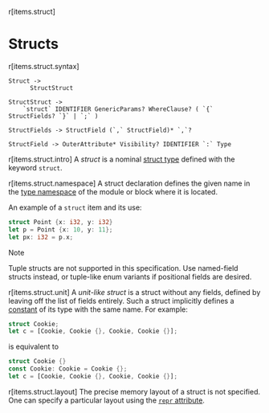 r[items.struct]
# Structs

r[items.struct.syntax]
```grammar,items
Struct ->
      StructStruct

StructStruct ->
    `struct` IDENTIFIER GenericParams? WhereClause? ( `{` StructFields? `}` | `;` )

StructFields -> StructField (`,` StructField)* `,`?

StructField -> OuterAttribute* Visibility? IDENTIFIER `:` Type
```

r[items.struct.intro]
A _struct_ is a nominal [struct type] defined with the keyword `struct`.

r[items.struct.namespace]
A struct declaration defines the given name in the [type namespace] of the module or block where it is located.

An example of a `struct` item and its use:

```rust
struct Point {x: i32, y: i32}
let p = Point {x: 10, y: 11};
let px: i32 = p.x;
```

> [!NOTE]
> Tuple structs are not supported in this specification. Use named-field structs instead, or tuple-like enum variants if positional fields are desired.

r[items.struct.unit]
A _unit-like struct_ is a struct without any fields, defined by leaving off the
list of fields entirely. Such a struct implicitly defines a [constant] of its
type with the same name. For example:

```rust
struct Cookie;
let c = [Cookie, Cookie {}, Cookie, Cookie {}];
```

is equivalent to

```rust
struct Cookie {}
const Cookie: Cookie = Cookie {};
let c = [Cookie, Cookie {}, Cookie, Cookie {}];
```

r[items.struct.layout]
The precise memory layout of a struct is not specified. One can specify a
particular layout using the [`repr` attribute].

[`repr` attribute]: ../type-layout.md#representations
[constant]: constant-items.md
[struct type]: ../types/struct.md
[tuple type]: ../types/tuple.md
[type namespace]: ../names/namespaces.md
[value namespace]: ../names/namespaces.md
